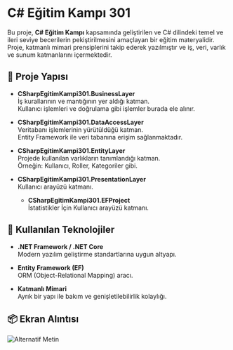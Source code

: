 # C# Eğitim Kampı 301

Bu proje, **C# Eğitim Kampı** kapsamında geliştirilen ve C# dilindeki temel ve ileri seviye becerilerin pekiştirilmesini amaçlayan bir eğitim materyalidir. Proje, katmanlı mimari prensiplerini takip ederek yazılmıştır ve iş, veri, varlık ve sunum katmanlarını içermektedir.

## 📂 Proje Yapısı

- **CSharpEgitimKampi301.BusinessLayer**  
  İş kurallarının ve mantığının yer aldığı katman.  
  Kullanıcı işlemleri ve doğrulama gibi işlemler burada ele alınır.

- **CSharpEgitimKampi301.DataAccessLayer**  
  Veritabanı işlemlerinin yürütüldüğü katman.  
  Entity Framework ile veri tabanına erişim sağlanmaktadır.

- **CSharpEgitimKampi301.EntityLayer**  
  Projede kullanılan varlıkların tanımlandığı katman.  
  Örneğin: Kullanıcı, Roller, Kategoriler gibi.

- **CSharpEgitimKampi301.PresentationLayer**  
  Kullanıcı arayüzü katmanı.  
  
  - **CSharpEgitimKampi301.EFProject**  
  İstatistikler İçin Kullanıcı arayüzü katmanı.  

## 🚀 Kullanılan Teknolojiler

- **.NET Framework / .NET Core**  
  Modern yazılım geliştirme standartlarına uygun altyapı.

- **Entity Framework (EF)**  
  ORM (Object-Relational Mapping) aracı.

- **Katmanlı Mimari**  
  Ayrık bir yapı ile bakım ve genişletilebilirlik kolaylığı.

## 📦 Ekran Alıntısı
![Alternatif Metin](https://i.ibb.co/wWJJvzp/CSharp-Egitim-Kampi301-EFProject-km-Us-G1-H4-TF.png)

